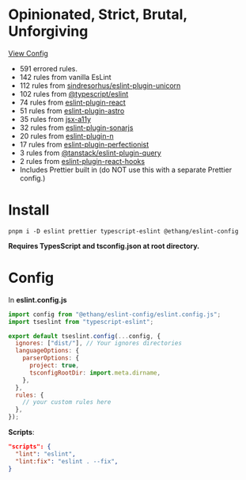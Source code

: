 # Opinionated, Strict, Brutal, Unforgiving

[View Config](https://eslint-config-ethang.pages.dev/rules)

* 591 errored rules.
* 142 rules from vanilla EsLint
* 112 rules from [sindresorhus/eslint-plugin-unicorn](https://github.com/sindresorhus/eslint-plugin-unicorn)
* 102 rules from [@typescript/eslint](https://github.com/typescript-eslint/typescript-eslint)
* 74 rules from [eslint-plugin-react](https://github.com/jsx-eslint/eslint-plugin-react)
* 51 rules from [eslint-plugin-astro](https://www.npmjs.com/package/eslint-plugin-astro)
* 35 rules from [jsx-a11y](https://github.com/jsx-eslint/eslint-plugin-jsx-a11y)
* 32 rules from [eslint-plugin-sonarjs](https://github.com/SonarSource/eslint-plugin-sonarjs)
* 20 rules from [eslint-plugin-n](https://github.com/eslint-community/eslint-plugin-n/tree/67bbfdf3c6862dcbfe455a4afbd83fa60f9d1ea4)
* 17 rules from [eslint-plugin-perfectionist](https://github.com/azat-io/eslint-plugin-perfectionist)
* 3 rules from [@tanstack/eslint-plugin-query](https://tanstack.com/query/latest/docs/eslint/eslint-plugin-query)
* 2 rules from [eslint-plugin-react-hooks](https://github.com/facebook/react/tree/main/packages/eslint-plugin-react-hooks)
* Includes Prettier built in (do NOT use this with a separate Prettier config.)

# Install

`pnpm i -D eslint prettier typescript-eslint @ethang/eslint-config`

**Requires TypesScript and tsconfig.json at root directory.**

# Config

In **eslint.config.js**

```js
import config from "@ethang/eslint-config/eslint.config.js";
import tseslint from "typescript-eslint";

export default tseslint.config(...config, {
  ignores: ["dist/"], // Your ignores directories
  languageOptions: {
    parserOptions: {
      project: true,
      tsconfigRootDir: import.meta.dirname,
    },
  },
  rules: {
    // your custom rules here
  },
});
```

**Scripts**:

```json
"scripts": {
  "lint": "eslint",
  "lint:fix": "eslint . --fix",
}
```
